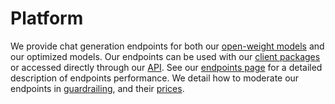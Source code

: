 # Platform

We provide chat generation endpoints for both our [open-weight models](../models.md) and our optimized models. 
Our endpoints can be used with our [client packages](../client) or accessed directly through our [API](../../api).
See our [endpoints page](../endpoints) for a detailed description of endpoints performance. We detail how to moderate
our endpoints in [guardrailing](../guardrailing), and their [prices](../pricing).
